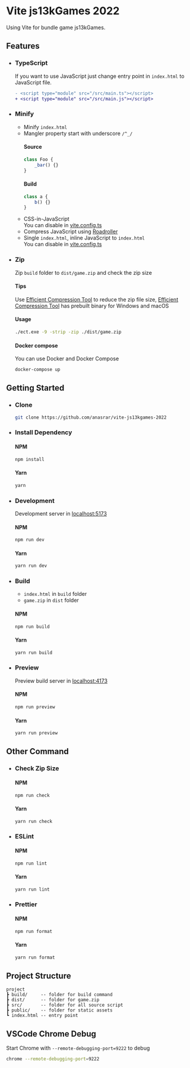 # Vite js13kGames 2022

Using Vite for bundle game js13kGames.

## Features

- ### TypeScript
  If you want to use JavaScript just change entry point in `index.html` to JavaScript file.
  ```diff
  - <script type="module" src="/src/main.ts"></script>
  + <script type="module" src="/src/main.js"></script>
  ```
- ### Minify
  - Minify `index.html`
  - Mangler property start with underscore `/^_/`
    #### Source
    ```js title="source.js"
    class Foo {
    	_bar() {}
    }
    ```
    #### Build
    ```js title="build.js"
    class a {
    	b() {}
    }
    ```
  - CSS-in-JavaScript\
    You can disable in [vite.config.ts](vite.config.ts#L9)
  - Compress JavaScript using [Roadroller](https://github.com/lifthrasiir/roadroller)
  - Single `index.html`, inline JavaScript to `index.html`\
    You can disable in [vite.config.ts](vite.config.ts#L15)
- ### Zip
  Zip `build` folder to `dist/game.zip` and check the zip size
  #### Tips
  Use [Efficient Compression Tool](https://github.com/fhanau/Efficient-Compression-Tool) to reduce the zip file size, [Efficient Compression Tool](https://github.com/fhanau/Efficient-Compression-Tool) has prebuilt binary for Windows and macOS
  #### Usage
  ```bash
  ./ect.exe -9 -strip -zip ./dist/game.zip
  ```
  #### Docker compose
  You can use Docker and Docker Compose
  ```bash
  docker-compose up
  ```

## Getting Started

- ### Clone
  ```bash
  git clone https://github.com/anasrar/vite-js13kgames-2022
  ```
- ### Install Dependency
  #### NPM
  ```bash
  npm install
  ```
  #### Yarn
  ```bash
  yarn
  ```
- ### Development
  Development server in [localhost:5173](http://localhost:5173)
  #### NPM
  ```bash
  npm run dev
  ```
  #### Yarn
  ```bash
  yarn run dev
  ```
- ### Build
  - `index.html` in `build` folder
  - `game.zip` in `dist` folder
  #### NPM
  ```bash
  npm run build
  ```
  #### Yarn
  ```bash
  yarn run build
  ```
- ### Preview
  Preview build server in [localhost:4173](http://localhost:4173)
  #### NPM
  ```bash
  npm run preview
  ```
  #### Yarn
  ```bash
  yarn run preview
  ```

## Other Command

- ### Check Zip Size
  #### NPM
  ```bash
  npm run check
  ```
  #### Yarn
  ```bash
  yarn run check
  ```
- ### ESLint
  #### NPM
  ```bash
  npm run lint
  ```
  #### Yarn
  ```bash
  yarn run lint
  ```
- ### Prettier
  #### NPM
  ```bash
  npm run format
  ```
  #### Yarn
  ```bash
  yarn run format
  ```

## Project Structure

```
project
┣ build/     -- folder for build command
┣ dist/      -- folder for game.zip
┣ src/       -- folder for all source script
┣ public/    -- folder for static assets
┗ index.html -- entry point
```

## VSCode Chrome Debug

Start Chrome with `--remote-debugging-port=9222` to debug

```bash
chrome --remote-debugging-port=9222
```
